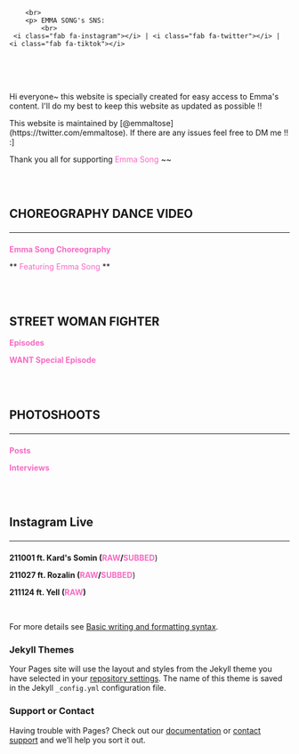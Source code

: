<html>
<head>
     <script src="https://kit.fontawesome.com/97c538f919.js" crossorigin="anonymous"></script>
  
        
        <br>
        <p> EMMA SONG's SNS:
            <br>
     <i class="fab fa-instagram"></i> | <i class="fab fa-twitter"></i> | <i class="fab fa-tiktok"></i>
<br>
<br>
<br>
 
<p>Hi everyone~ this website is specially created for easy access to Emma's content. I'll do my best to keep this website as updated as possible !! </p>

<p>This website is maintained by [@emmaltose](https://twitter.com/emmaltose). If there are any issues feel free to DM me !! :] </p>

<p>Thank you all for supporting <FONT COLOR="#F76AC3">Emma Song</FONT> ~~</p> 
        
<br>
<br>


## CHOREOGRAPHY DANCE VIDEO <hr>

**<FONT COLOR="#F76AC3">Emma Song Choreography</FONT>** <p>
  
** <FONT COLOR="#F76AC3">Featuring Emma Song</FONT> **

<br>
<br>
  
## STREET WOMAN FIGHTER

**<FONT COLOR="#F76AC3">Episodes</FONT>** <p>

**<FONT COLOR="#F76AC3">WANT Special Episode</FONT>**

<br>
<br>

 
## PHOTOSHOOTS<hr>

**<FONT COLOR="#F76AC3">Posts</FONT>** <p>

**<FONT COLOR="#F76AC3">Interviews</FONT>**

<br>
<br>

## Instagram Live<hr>

**211001 ft. Kard's Somin (<FONT COLOR="#F76AC3">RAW</FONT>/<FONT COLOR="#F76AC3">SUBBED</FONT>**) <p>

**211027 ft. Rozalin (<FONT COLOR="#F76AC3">RAW</FONT>/<FONT COLOR="#F76AC3">SUBBED</FONT>**) <p>

**211124 ft. Yell (<FONT COLOR="#F76AC3">RAW</FONT>)**

<br>


</html>

  
            
For more details see [Basic writing and formatting syntax](https://docs.github.com/en/github/writing-on-github/getting-started-with-writing-and-formatting-on-github/basic-writing-and-formatting-syntax).

### Jekyll Themes

Your Pages site will use the layout and styles from the Jekyll theme you have selected in your [repository settings](https://github.com/eemmasong/eemmasong.github.io/settings/pages). The name of this theme is saved in the Jekyll `_config.yml` configuration file.

### Support or Contact

Having trouble with Pages? Check out our [documentation](https://docs.github.com/categories/github-pages-basics/) or [contact support](https://support.github.com/contact) and we’ll help you sort it out.
